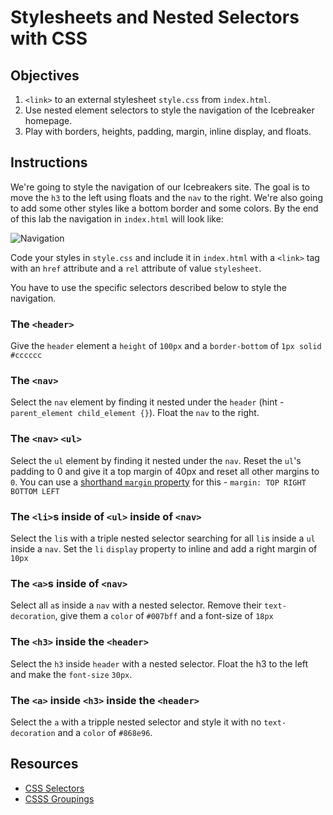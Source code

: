 # Stylesheets and Nested Selectors with CSS

## Objectives

1. `<link>` to an external stylesheet `style.css` from `index.html`.
2. Use nested element selectors to style the navigation of the Icebreaker homepage.
3. Play with borders, heights, padding, margin, inline display, and floats.

## Instructions

We're going to style the navigation of our Icebreakers site. The goal is to move the `h3` to the left using floats and the `nav` to the right. We're also going to add some other styles like a bottom border and some colors. By the end of this lab the navigation in `index.html` will look like:

![Navigation](https://cl.ly/nWkx/Image%202017-11-05%20at%205.38.14%20PM.png)

Code your styles in `style.css` and include it in `index.html` with a `<link>` tag with an `href` attribute and a `rel` attribute of value `stylesheet`. 

You have to use the specific selectors described below to style the navigation.

### The `<header>`

Give the `header` element a `height` of `100px` and a `border-bottom` of `1px solid #cccccc`

### The `<nav>`

Select the `nav` element by finding it nested under the `header` (hint - `parent_element child_element {}`). Float the `nav` to the right.

### The `<nav>` `<ul>`

Select the `ul` element by finding it nested under the `nav`. Reset the `ul`'s padding to 0 and give it a top margin of 40px and reset all other margins to `0`. You can use a [shorthand `margin` property](https://www.w3schools.com/css/css_margin.asp) for this - `margin: TOP RIGHT BOTTOM LEFT`

### The `<li>`s inside of `<ul>` inside of `<nav>`

Select the `li`s with a triple nested selector searching for all `li`s inside a `ul` inside a `nav`. Set the `li` `display` property to inline and add a right margin of `10px`

### The `<a>`s inside of `<nav>`

Select all `a`s inside a `nav` with a nested selector. Remove their `text-decoration`, give them a `color` of `#007bff` and a font-size of `18px`

### The `<h3>` inside the `<header>`

Select the `h3` inside `header` with a nested selector. Float the h3 to the left and make the `font-size` `30px`.

### The `<a>` inside `<h3>` inside the `<header>`

Select the `a` with a tripple nested selector and style it with no `text-decoration` and a `color` of `#868e96`.

## Resources

* [CSS Selectors](https://www.w3schools.com/css/css_combinators.asp)
* [CSSS Groupings](http://www.htmldog.com/guides/css/intermediate/grouping/)
